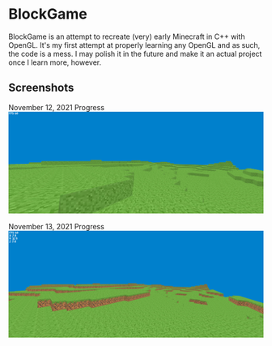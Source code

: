 # BlockGame
BlockGame is an attempt to recreate (very) early Minecraft in C++ with OpenGL. It's my first attempt at properly learning any OpenGL and as such, the code is a mess. I may polish it in the future and make it an actual project once I learn more, however.

## Screenshots
November 12, 2021 Progress
![Nov122021](https://raw.githubusercontent.com/CamK06/BlockGame/master/screenshots/Nov12-2021.png "Progress Screenshot - November 12, 2021")


November 13, 2021 Progress
![Nov132021](https://raw.githubusercontent.com/CamK06/BlockGame/master/screenshots/Nov13-2021.png "Progress Screenshot - November 13, 2021")